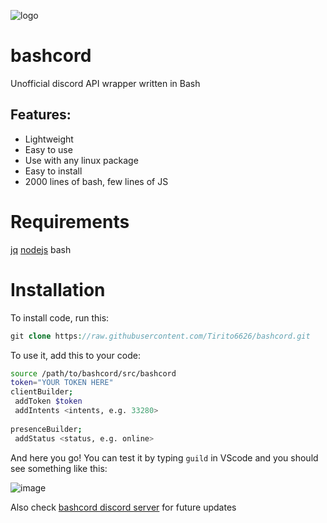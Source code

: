 ![logo](https://cdn.discordapp.com/attachments/1129769809039609962/1139251618072772678/Polish_20230810_193803119.jpg)
# bashcord
 Unofficial discord API wrapper written in Bash

## Features:
- Lightweight
- Easy to use
- Use with any linux package
- Easy to install
- 2000 lines of bash, few lines of JS
# Requirements
[jq](https://jqlang.github.io/jq/download/)
[nodejs](https://github.com/nodesource/distributions) 
bash
# Installation
To install code, run this:
```php
git clone https://raw.githubusercontent.com/Tirito6626/bashcord.git

```
To use it, add this to your code:
```bash
source /path/to/bashcord/src/bashcord
token="YOUR TOKEN HERE"
clientBuilder;
 addToken $token
 addIntents <intents, e.g. 33280>
 
presenceBuilder;
 addStatus <status, e.g. online>
```
And here you go! You can test it by typing `guild` in VScode and you should see something like this:

![image](https://github.com/Tirito6626/bashcord/assets/99983969/3a37ddae-7597-47ae-a2c9-3e94307ddb52)

Also check [bashcord discord server](https://dsc.gg/bashcord) for future updates
